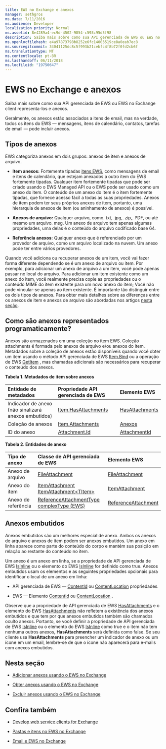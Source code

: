 ```yaml
---
title: EWS no Exchange e anexos
manager: sethgros
ms.date: 7/11/2016
ms.audience: Developer
localization_priority: Normal
ms.assetid: 8e4289a4-ec9d-4502-9854-c593c95d5f98
description: Saiba mais sobre como sua API gerenciada de EWS ou EWS no Exchange client representa-los e anexos.
ms.openlocfilehash: e4a97873798b8252e6fc14003519ce8a0eab7ec8
ms.sourcegitcommit: 34041125dc8c5f993b21cebfc4f8b72f0fd2cb6f
ms.translationtype: MT
ms.contentlocale: pt-BR
ms.lasthandoff: 06/11/2018
ms.locfileid: "19750647"
---
```

# <a name="attachments-and-ews-in-exchange"></a>EWS no Exchange e anexos

Saiba mais sobre como sua API gerenciada de EWS ou EWS no Exchange client representa-los e anexos.
  
Geralmente, os anexos estão associados a itens de email, mas na verdade, todos os itens do EWS — mensagens, itens de calendário, contatos, tarefas de email — pode incluir anexos.
  
## <a name="types-of-attachments"></a>Tipos de anexos

EWS categoriza anexos em dois grupos: anexos de item e anexos de arquivo.
  
- **Item anexos:** Fortemente tipadas [itens EWS](folders-and-items-in-ews-in-exchange.md), como mensagens de email e itens de calendário, que estejam anexados a outro item do EWS fortemente tipadas. Qualquer item fortemente tipadas que pode ser criado usando o EWS Managed API ou o EWS pode ser usado como um anexo do item. O conteúdo de um anexo do item é o item fortemente tipadas, que fornece acesso fácil a todas as suas propriedades. Anexos de item podem ter seus próprios anexos de item, portanto, uma hierarquia de anexos de item (ou aninhamento de anexos) é possível.
    
- **Anexos de arquivo:** Qualquer arquivo, como. txt,. jpg,. zip,. PDF, ou até mesmo um arquivo. msg. Um anexo de arquivo tem apenas algumas propriedades, uma delas é o conteúdo do arquivo codificado base 64. 
    
- **Referência anexos:** Qualquer anexo que é referenciado por um provedor de arquivo, como um arquivo localizado na nuvem. Um anexo pode ter entre vários provedores. 
    
Quando você adiciona ou recuperar anexos de um item, você vai fazer forma diferente dependendo se é um anexo de arquivo ou item. Por exemplo, para adicionar um anexo de arquivo a um item, você pode apenas passar no local do arquivo. Para adicionar um item existente como um anexo do item, você realmente precisa copie as propriedades ou o conteúdo MIME do item existente para um novo anexo do item; Você não pode vincular-se apenas ao item existente. É importante tão distinguir entre os dois tipos de anexos. Para obter mais detalhes sobre as diferenças entre os anexos de item e anexos de arquivo são abordadas nos artigos [nesta seção](#bk_inthissection).
  
## <a name="how-are-attachments-represented-programmatically"></a>Como são anexos representados programaticamente?

Anexos são armazenados em uma coleção no item EWS. Coleção attachments é formada pelo anexos de arquivo e/ou anexos do item. Metadados sobre a coleção de anexos estão disponíveis quando você obter um item usando o método API gerenciada de EWS [Item.Bind](http://msdn.microsoft.com/en-us/library/microsoft.exchange.webservices.data.item.bind%28v=exchg.80%29.aspx) ou a operação de EWS [GetItem](http://msdn.microsoft.com/library/e3590b8b-c2a7-4dad-a014-6360197b68e4%28Office.15%29.aspx) , mas chamadas adicionais são necessários para recuperar o conteúdo dos anexos. 
  
**Tabela 1. Metadados de item sobre anexos**

|**Entidade de metadados**|**Propriedade API gerenciada de EWS**|**Elemento EWS**|
|:-----|:-----|:-----|
|Indicador de anexo (não sinalizará anexos embutidos)  <br/> |[Item.HasAttachments](http://msdn.microsoft.com/en-us/library/microsoft.exchange.webservices.data.item.hasattachments%28v=exchg.80%29.aspx) <br/> |[HasAttachments](http://msdn.microsoft.com/library/538b7a85-11d7-4daa-8458-09b540760e8b%28Office.15%29.aspx) <br/> |
|Coleção de anexos  <br/> |[Item.Attachments](http://msdn.microsoft.com/en-us/library/microsoft.exchange.webservices.data.item.attachments%28v=exchg.80%29.aspx) <br/> |[Anexos](http://msdn.microsoft.com/library/b470e614-34bb-44f0-8790-7ddbdcbbd29d%28Office.15%29.aspx) <br/> |
|ID do anexo  <br/> |[Attachment.Id](http://msdn.microsoft.com/en-us/library/microsoft.exchange.webservices.data.attachment.id%28v=exchg.80%29.aspx) <br/> |[AttachmentId](http://msdn.microsoft.com/library/55a5fd77-60d1-40fa-8144-770600cedc6a%28Office.15%29.aspx) <br/> |
   
**Tabela 2. Entidades de anexo**

|**Tipo de anexo**|**Classe de API gerenciada de EWS**|**Elemento EWS**|
|:-----|:-----|:-----|
|Anexo de arquivo  <br/> |[FileAttachment](http://msdn.microsoft.com/en-us/library/microsoft.exchange.webservices.data.fileattachment%28v=exchg.80%29.aspx) <br/> |[FileAttachment](http://msdn.microsoft.com/library/3ecea174-73d1-47fd-8917-6065cef1d565%28Office.15%29.aspx) <br/> |
|Anexo do item  <br/> |[ItemAttachment](http://msdn.microsoft.com/en-us/library/microsoft.exchange.webservices.data.itemattachment%28v=exchg.80%29.aspx) <br/> [ItemAttachment\<TItem\>](http://msdn.microsoft.com/en-us/library/dd635165%28v=exchg.80%29.aspx) <br/> |[ItemAttachment](http://msdn.microsoft.com/library/089ee599-f45e-46f5-a18a-5cfb3d2851ff%28Office.15%29.aspx) <br/> |
|Anexo de referência  <br/> |[ReferenceAttachmentType complexType (EWS)](http://msdn.microsoft.com/library/18bfa012-e903-d7f3-528a-31ccceb65463%28Office.15%29.aspx) <br/> |[ReferenceAttachment](http://msdn.microsoft.com/library/b9bde862-6b75-4a81-8033-00a47be4dc2f%28Office.15%29.aspx) <br/> |
   
## <a name="inline-attachments"></a>Anexos embutidos

Anexos embutidos são um melhores especial de anexo. Ambos os anexos de arquivo e anexos de item podem ser anexos embutidos. Um anexo em linha aparece como parte do conteúdo do corpo e mantém sua posição em relação ao restante do conteúdo no item. 
  
Um anexo é um anexo em linha, se a propriedade de API gerenciada de EWS [IsInline](http://msdn.microsoft.com/en-us/library/microsoft.exchange.webservices.data.attachment.isinline%28v=exchg.80%29.aspx) ou o elemento do EWS [IsInline](http://msdn.microsoft.com/library/5e7712c8-372a-4a16-be64-360c5ff3961a%28Office.15%29.aspx) for definido como true. Anexos embutidos usam os elementos e as seguintes propriedades opcionais para identificar o local de um anexo em linha: 
  
- API gerenciada de EWS — [ContentId](http://msdn.microsoft.com/en-us/library/microsoft.exchange.webservices.data.attachment.contentid%28v=exchg.80%29.aspx) ou [ContentLocation](http://msdn.microsoft.com/en-us/library/microsoft.exchange.webservices.data.attachment.contentlocation%28v=exchg.80%29.aspx) propriedades. 
    
- EWS — Elemento [ContentId](http://msdn.microsoft.com/library/bc59100d-6079-414b-a6e0-7c15feaa3184%28Office.15%29.aspx) ou [ContentLocation](http://msdn.microsoft.com/library/d91cf587-24e3-4c13-8784-5ca29787cca7%28Office.15%29.aspx) . 
    
Observe que a propriedade de API gerenciada de EWS [HasAttachments](http://msdn.microsoft.com/en-us/library/microsoft.exchange.webservices.data.item.hasattachments%28v=exchg.80%29.aspx) e o elemento do EWS [HasAttachments](http://msdn.microsoft.com/library/538b7a85-11d7-4daa-8458-09b540760e8b%28Office.15%29.aspx) não refletem a existência dos anexos embutidos e que tem por que anexos embutidos também são chamados oculto anexos. Portanto, se você definir a propriedade de API gerenciada de EWS [IsInline](http://msdn.microsoft.com/en-us/library/microsoft.exchange.webservices.data.attachment.isinline%28v=exchg.80%29.aspx) ou o elemento do EWS [IsInline](http://msdn.microsoft.com/library/5e7712c8-372a-4a16-be64-360c5ff3961a%28Office.15%29.aspx) como true e o item não tem nenhuma outros anexos, **HasAttachments** será definida como false. Se seu cliente usa **HasAttachments** para preencher um indicador de anexo ou um ícone em um email, lembre-se de que o ícone não aparecerá para e-mails com anexos embutidos. 
  
## <a name="in-this-section"></a>Nesta seção
<a name="bk_inthissection"> </a>

- [Adicionar anexos usando o EWS no Exchange](how-to-add-attachments-by-using-ews-in-exchange.md)
    
- [Obter anexos usando o EWS no Exchange](how-to-get-attachments-by-using-ews-in-exchange.md)
    
- [Excluir anexos usando o EWS no Exchange](how-to-delete-attachments-by-using-ews-in-exchange.md)
    
## <a name="see-also"></a>Confira também
<a name="bk_additionalresources"> </a>

- [Develop web service clients for Exchange](develop-web-service-clients-for-exchange.md)
    
- [Pastas e itens no EWS no Exchange](folders-and-items-in-ews-in-exchange.md)
    
- [Email e EWS no Exchange](email-and-ews-in-exchange.md)
    

